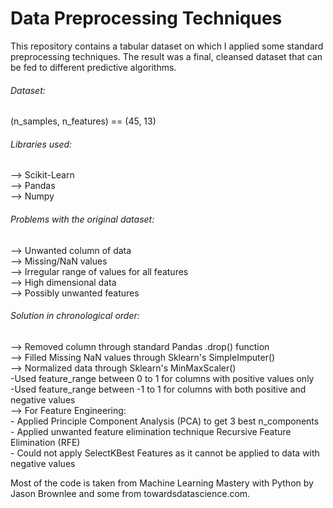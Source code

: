 # Data Preprocessing Techniques
This repository contains a tabular dataset on which I applied some standard preprocessing techniques. The result was a final, cleansed dataset that can be fed to different predictive algorithms.

###### Dataset: 
(n_samples, n_features) == (45, 13)  

###### Libraries used:  
--> Scikit-Learn  
--> Pandas  
--> Numpy  

###### Problems with the original dataset:  
--> Unwanted column of data  
--> Missing/NaN values  
--> Irregular range of values for all features  
--> High dimensional data  
--> Possibly unwanted features  

###### Solution in chronological order:  
--> Removed column through standard Pandas .drop() function  
--> Filled Missing NaN values through Sklearn's SimpleImputer()  
--> Normalized data through Sklearn's MinMaxScaler()  
	-Used feature_range between 0 to 1 for columns with positive values only  
	-Used feature_range between -1 to 1 for columns with both positive and negative values  
--> For Feature Engineering:  
	- Applied Principle Component Analysis (PCA) to get 3 best n_components  
	- Applied unwanted feature elimination technique Recursive Feature Elimination (RFE)  
	- Could not apply SelectKBest Features as it cannot be applied to data with negative values  

Most of the code is taken from Machine Learning Mastery with Python by Jason Brownlee and some from towardsdatascience.com.

